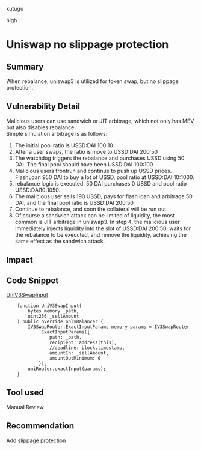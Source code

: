kutugu

high

# Uniswap no slippage protection

## Summary

When rebalance, uniswap3 is utilized for token swap, but no slippage protection.    

## Vulnerability Detail

Malicious users can use sandwich or JIT arbitrage, which not only has MEV, but also disables rebalance.   
Simple simulation arbitrage is as follows:    
1. The initial pool ratio is USSD:DAI 100:10
2. After a user swaps, the ratio is move to USSD:DAI 200:50     
3. The watchdog triggers the rebalance and purchases USSD using 50 DAI. The final pool should have been USSD:DAI 100:100    
4. Malicious users frontrun and continue to push up USSD prices. FlashLoan  950 DAI to buy a lot of USSD, pool ratio at USSD:DAI 10:1000. 
5. rebalance logic is executed. 50 DAI purchases 0 USSD and pool ratio USSD:DAI10:1050.   
6. The malicious user sells 190 USSD, pays for flash loan and arbitrage 50 DAI, and the final pool ratio is USSD:DAI 200:50
7. Continue to rebalance, and soon the collateral will be run out.   
8. Of course a sandwich attack can be limited of liquidity, the most common is JIT arbitrage in uniswap3. In step 4, the malicious user immediately injects liquidity into the slot of USSD:DAI 200:50, waits for the rebalance to be executed, and remove the liquidity, achieving the same effect as the sandwich attack.     

## Impact

## Code Snippet

[UniV3SwapInput](https://github.com/sherlock-audit/2023-05-USSD/blob/main/ussd-contracts/contracts/USSD.sol#L227-L240)
```solidity
    function UniV3SwapInput(
        bytes memory _path,
        uint256 _sellAmount
    ) public override onlyBalancer {
        IV3SwapRouter.ExactInputParams memory params = IV3SwapRouter
            .ExactInputParams({
                path: _path,
                recipient: address(this),
                //deadline: block.timestamp,
                amountIn: _sellAmount,
                amountOutMinimum: 0
            });
        uniRouter.exactInput(params);
    }
```

## Tool used

Manual Review

## Recommendation

Add slippage protection

